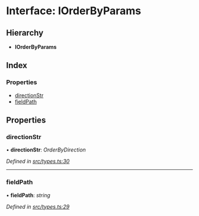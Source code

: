 
# Interface: IOrderByParams

## Hierarchy

* **IOrderByParams**

## Index

### Properties

* [directionStr](iorderbyparams.md#directionstr)
* [fieldPath](iorderbyparams.md#fieldpath)

## Properties

###  directionStr

• **directionStr**: *OrderByDirection*

*Defined in [src/types.ts:30](https://github.com/wovalle/fireorm/blob/ad1a9c5/src/types.ts#L30)*

___

###  fieldPath

• **fieldPath**: *string*

*Defined in [src/types.ts:29](https://github.com/wovalle/fireorm/blob/ad1a9c5/src/types.ts#L29)*

